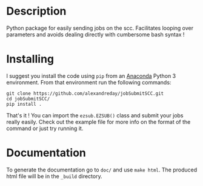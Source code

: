# Description
Python package for easily sending jobs on the scc. Facilitates looping over parameters and avoids dealing directly with cumbersome bash syntax !

# Installing
I suggest you install the code using ```pip``` from an [Anaconda](https://conda.io/docs/user-guide/tasks/manage-environments.html) Python 3 environment. From that environment run the following commands:
```
git clone https://github.com/alexandreday/jobSubmitSCC.git
cd jobSubmitSCC/
pip install .
```
That's it ! You can import the ```ezsub.EZSUB()``` class and submit your jobs really easily. Check out the example file for more info on the format of the command or just try running it.

# Documentation
To generate the documentation go to ```doc/``` and use ```make html```. The produced html file will be in the ```_build``` directory.
